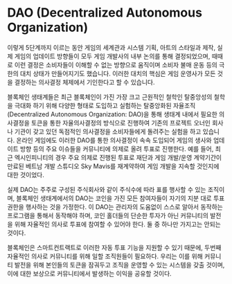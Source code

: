 # DAO (Decentralized Autonomous Organization)

이렇게 5단계까지 이르는 동안 게임의 세계관과 시스템 기획, 아트의 스타일과 제작, 실제 게임의 업데이트 방향들이 모두 게임 개발사의 내부 논의를 통해 결정되었으며, 때때로 이런 결정은 소비자들이 이해할 수 없는 방향으로 움직이며 소비자 불매 운동 등의 극한의 대치 상태가 만들어지기도 했습니다. 이러한 대치의 핵심은 게임 운영사가 모든 것을 결정하는 의사결정 체제에서 기인한다고 할 수 있습니다.     &#x20;

블록체인 생태계들은 최근 블록체인이 가진 가장 크고 근원적인 철학인 탈중앙성의 철학을 극대화 하기 위해 다양한 형태로 도입하고 실험하는 탈중앙화된 자율조직 (Decentralized Autonomous Organization: DAO)을 통해 생태계 내에서 필요한 의사결정을 토큰을 통한 자율의사결정의 방식으로 진행하여 기존의 프로젝트 오너인 회사나 기관이 갖고 있던 독점적인 의사결정을 소비자들에게 돌려주는 실험을 하고 있습니다. 온라인 게임에도 이러한 DAO를 통한 의사결정이 속속 도입되어 게임의 생사와 업데이트 방향 등의 주요 이슈들을 커뮤니티에 의제로 올려 투표로 진행한다. 예를 들어, 최근 엑시인피니티의 경우 주요 의제로 진행된 투표로 재단과 게임 개발/운영 계약기간이 만료된 베트남 개발 스튜디오 Sky Mavis를 재계약하여 게임 개발을 지속할 것인지에 대한 것이었다.

실제 DAO는 주주로 구성된 주식회사와 같이 주식수에 따라 표를 행사할 수 있는 조직이며, 블록체인 생태계에서의 DAO는 코인을 가진 모든 참여자들이 자기의 지분 대로 투표 권한을 행사하는 것을 가정한다. 이 DAO는 관리자의 도움없이 스스로 알아서 동작하는 프로그램을 통해서 동작해야 하며, 코인 홀더들의 단순한 투자가 아닌 커뮤니티의 발전을 위해 자율적인 의사로 투표에 참여할 수 있어야 한다. 둘 중 하나만 가지고는 안되는 것이다.

블록체인은 스마트컨트랙트로 이러한 자동 투표 기능을 지원할 수 있기 때문에, 두번째 자율적인 의사로 커뮤니티를 위해 일할 조직원들이 필요하다. 우리는 이를 위해 커뮤니티 발전을 위해 본인들의 토큰을 잠궈두고 조직을 운영할 수 있는 시스템을 갖출 것이며, 이에 대한 보상으로 커뮤니티에서 발생하는 이익을 공유할 것이다.
